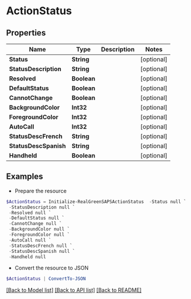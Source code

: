 # ActionStatus
## Properties

Name | Type | Description | Notes
------------ | ------------- | ------------- | -------------
**Status** | **String** |  | [optional] 
**StatusDescription** | **String** |  | [optional] 
**Resolved** | **Boolean** |  | [optional] 
**DefaultStatus** | **Boolean** |  | [optional] 
**CannotChange** | **Boolean** |  | [optional] 
**BackgroundColor** | **Int32** |  | [optional] 
**ForegroundColor** | **Int32** |  | [optional] 
**AutoCall** | **Int32** |  | [optional] 
**StatusDescFrench** | **String** |  | [optional] 
**StatusDescSpanish** | **String** |  | [optional] 
**Handheld** | **Boolean** |  | [optional] 

## Examples

- Prepare the resource
```powershell
$ActionStatus = Initialize-RealGreenSAPSActionStatus  -Status null `
 -StatusDescription null `
 -Resolved null `
 -DefaultStatus null `
 -CannotChange null `
 -BackgroundColor null `
 -ForegroundColor null `
 -AutoCall null `
 -StatusDescFrench null `
 -StatusDescSpanish null `
 -Handheld null
```

- Convert the resource to JSON
```powershell
$ActionStatus | ConvertTo-JSON
```

[[Back to Model list]](../README.md#documentation-for-models) [[Back to API list]](../README.md#documentation-for-api-endpoints) [[Back to README]](../README.md)

